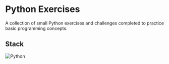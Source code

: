 # Python Exercises

A collection of small Python exercises and challenges completed to practice basic programming concepts.

## Stack

![Python](https://img.shields.io/badge/python-3670A0?style=for-the-badge&logo=python&logoColor=ffdd54)
